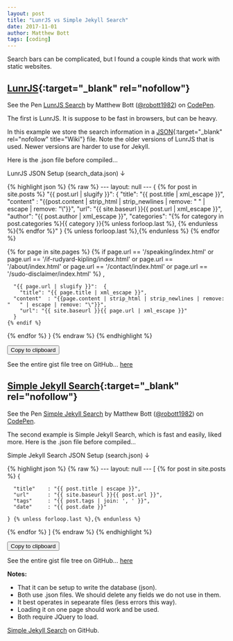 ```yaml
---
layout: post
title: "LunrJS vs Simple Jekyll Search"
date: 2017-11-01
author: Matthew Bott
tags: [coding]
---
```


<script>new Clipboard('.btn');</script>

Search bars can be complicated, but I found a couple kinds that work with static websites.

<!--more-->

## [LunrJS](https://lunrjs.com/){:target="_blank" rel="nofollow"}

<p>See the Pen <a href="https://codepen.io/robott1982/pen/bYoYrr/" rel="nofollow" target="_blank">LunrJS Search</a> by Matthew Bott (<a href="https://codepen.io/robott1982" rel="nofollow" target="_blank">@robott1982</a>) on <a href="https://codepen.io" rel="nofollow" target="_blank">CodePen</a>.</p>

The first is LunrJS.  It is suppose to be fast in browsers, but can be heavy.  

In this example we store the search information in a [JSON](https://en.wikipedia.org/wiki/JSON){:target="_blank" rel="nofollow" title="Wiki"} file. Note the older versions of LunrJS that is used. Newer versions are harder to use for Jekyll.

Here is the .json file before compiled...

LunrJS JSON Setup (search_data.json) ↓
<div id="foo6">
{% highlight json %}
{% raw %}
---
layout: null
---
{
  {% for post in site.posts %}
    "{{ post.url | slugify }}": {
      "title": "{{ post.title | xml_escape }}",
      "content"	 : "{{post.content | strip_html | strip_newlines | remove:  "	" | escape | remove: "\"}}",
      "url": "{{ site.baseurl }}{{ post.url | xml_escape }}",
      "author": "{{ post.author | xml_escape }}",
      "categories": "{% for category in post.categories %}{{ category }}{% unless forloop.last %}, {% endunless %}{% endfor %}"
    }
    {% unless forloop.last %},{% endunless %}
  {% endfor %}

  {% for page in site.pages %}
    {% if page.url == '/speaking/index.html' or page.url == '/if-rudyard-kipling/index.html' or page.url == '/about/index.html' or page.url == '/contact/index.html' or page.url == '/sudo-disclaimer/index.html' %}
      ,

      "{{ page.url | slugify }}":  {
        "title": "{{ page.title | xml_escape }}",
      "content"	 : "{{page.content | strip_html | strip_newlines | remove:  "	" | escape | remove: "\"}}",
        "url": "{{ site.baseurl }}{{ page.url | xml_escape }}"
      }
    {% endif %}
  {% endfor %}
}
{% endraw %}
{% endhighlight %}
</div>
<!-- Trigger -->
<button class="btn" data-clipboard-target="#foo6">
Copy to clipboard
</button>

See the entire gist file tree on GitHub... <a href="https://gist.github.com/manbearwolf/073b7c47c96c38f38698e533176a1ee0" rel="nofollow" target="_blank">here</a>

## [Simple Jekyll Search](https://github.com/christian-fei/Simple-Jekyll-Search){:target="_blank" rel="nofollow"}

<p>See the Pen <a href="https://codepen.io/robott1982/pen/KyXZQO/" rel="nofollow" target="_blank">Simple Jekyll Search</a> by Matthew Bott (<a href="https://codepen.io/robott1982" rel="nofollow" target="_blank">@robott1982</a>) on <a href="https://codepen.io" rel="nofollow" target="_blank">CodePen</a>.</p>

The second example is Simple Jekyll Search, which is fast and easily, liked more.
Here is the .json file before compiled...

Simple Jekyll Search JSON Setup (search.json) ↓
<div id="foo7">
{% highlight json %}
{% raw %}
---
layout: null
---
[
  {% for post in site.posts %}
    {
    
      "title"    : "{{ post.title | escape }}",
      "url"      : "{{ site.baseurl }}{{ post.url }}",
      "tags"     : "{{ post.tags | join: ', ' }}",
      "date"     : "{{ post.date }}"
      
    } {% unless forloop.last %},{% endunless %}
  {% endfor %}
]
{% endraw %}
{% endhighlight %}
</div>
<!-- Trigger -->
<button class="btn" data-clipboard-target="#foo7">
Copy to clipboard
</button>

See the entire gist file tree on GitHub... <a href="https://gist.github.com/manbearwolf/f86195a237ba5d8f5d5f67e147acdbe1" rel="nofollow" target="_blank">here</a>

<b>Notes:</b>
* That it can be setup to write the database (json).
* Both use .json files.  We should delete any fields we do not use in them.
* It best operates in sepearate files (less errors this way).
* Loading it on one page should work and be used.
* Both require JQuery to load.

<div class="dota">
<a href="https://github.com/christian-fei/Simple-Jekyll-Search" rel="nofollow" target="_blank">Simple Jekyll Search</a> on GitHub.
</div>
